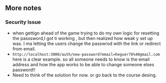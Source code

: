 ## More notes

### Security Issue

- when gettign ahead of the game trying to do my own logic for resetting the passsword,I got ti working , but then realized how weak y set up was. I ma letting the users change the passwrod with the link or redirect from email.
- `http://localhost:3000/auth/new-password?email=heguer76%40gmail.com` here is a clear example. so all someone needs to know is the email address and how the app works to be able to change someone elses password!!
- Need to think of the solution for now. or go back to the course desing.
